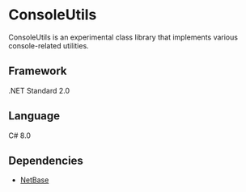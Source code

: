 # ConsoleUtils
ConsoleUtils is an experimental class library that implements various console-related utilities.

## Framework
.NET Standard 2.0

## Language
C# 8.0

## Dependencies
- [NetBase](https://github.com/NoahStolk/NetBase)
